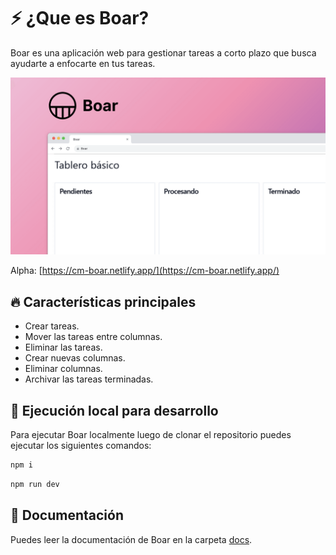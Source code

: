 # ⚡ ¿Que es Boar?

Boar es una aplicación web para gestionar tareas a corto plazo que busca ayudarte a enfocarte en tus tareas.

![Boar](./public/Boar_OG.png)

Alpha: [https://cm-boar.netlify.app/](https://cm-boar.netlify.app/)

## 🔥 Características principales

* Crear tareas.
* Mover las tareas entre columnas.
* Eliminar las tareas.
* Crear nuevas columnas.
* Eliminar columnas. 
* Archivar las tareas terminadas. 

## 🧬 Ejecución local para desarrollo

Para ejecutar Boar localmente luego de clonar el repositorio puedes ejecutar los siguientes comandos:

```bash
npm i
```

```bash
npm run dev
```

## 📖 Documentación

Puedes leer la documentación de Boar en la carpeta [docs](./docs/).
